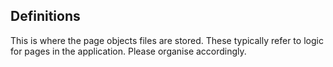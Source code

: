 ## Definitions

This is where the page objects files are stored. These typically refer to logic for pages in the application. Please organise accordingly.
